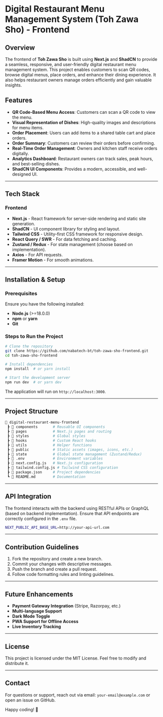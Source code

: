 # Digital Restaurant Menu Management System (Toh Zawa Sho) - Frontend

## Overview
The frontend of **Toh Zawa Sho** is built using **Next.js** and **ShadCN** to provide a seamless, responsive, and user-friendly digital restaurant menu management system. This project enables customers to scan QR codes, browse digital menus, place orders, and enhance their dining experience. It also helps restaurant owners manage orders efficiently and gain valuable insights.

## Features
- **QR Code-Based Menu Access**: Customers can scan a QR code to view the menu.
- **Visual Representation of Dishes**: High-quality images and descriptions for menu items.
- **Order Placement**: Users can add items to a shared table cart and place orders.
- **Order Summary**: Customers can review their orders before confirming.
- **Real-Time Order Management**: Owners and kitchen staff receive orders digitally.
- **Analytics Dashboard**: Restaurant owners can track sales, peak hours, and best-selling dishes.
- **ShadCN UI Components**: Provides a modern, accessible, and well-designed UI.

---

## Tech Stack
### **Frontend**
- **Next.js** - React framework for server-side rendering and static site generation.
- **ShadCN** - UI component library for styling and layout.
- **Tailwind CSS** - Utility-first CSS framework for responsive design.
- **React Query / SWR** - For data fetching and caching.
- **Zustand / Redux** - For state management (choose based on implementation).
- **Axios** - For API requests.
- **Framer Motion** - For smooth animations.

---

## Installation & Setup

### Prerequisites
Ensure you have the following installed:
- **Node.js** (>=18.0.0)
- **npm** or **yarn**
- **Git**

### Steps to Run the Project
```sh
# Clone the repository
git clone https://github.com/nabatech-bt/toh-zawa-sho-frontend.git
cd toh-zawa-sho-frontend

# Install dependencies
npm install  # or yarn install

# Start the development server
npm run dev  # or yarn dev
```

The application will run on `http://localhost:3000`.

---

## Project Structure
```bash
📂 digital-restaurant-menu-frontend
 ┣ 📂 components       # Reusable UI components
 ┣ 📂 pages            # Next.js pages and routing
 ┣ 📂 styles           # Global styles
 ┣ 📂 hooks            # Custom React hooks
 ┣ 📂 utils            # Helper functions
 ┣ 📂 public           # Static assets (images, icons, etc.)
 ┣ 📂 state            # Global state management (Zustand/Redux)
 ┣ 📜 .env             # Environment variables
 ┣ 📜 next.config.js   # Next.js configuration
 ┣ 📜 tailwind.config.js # Tailwind CSS configuration
 ┣ 📜 package.json     # Project dependencies
 ┗ 📜 README.md        # Documentation
```

---

## API Integration
The frontend interacts with the backend using RESTful APIs or GraphQL (based on backend implementation). Ensure that API endpoints are correctly configured in the `.env` file.

```sh
NEXT_PUBLIC_API_BASE_URL=http://your-api-url.com
```

---

## Contribution Guidelines
1. Fork the repository and create a new branch.
2. Commit your changes with descriptive messages.
3. Push the branch and create a pull request.
4. Follow code formatting rules and linting guidelines.

---

## Future Enhancements
- **Payment Gateway Integration** (Stripe, Razorpay, etc.)
- **Multi-language Support**
- **Dark Mode Toggle**
- **PWA Support for Offline Access**
- **Live Inventory Tracking**

---

## License
This project is licensed under the MIT License. Feel free to modify and distribute it.

---

## Contact
For questions or support, reach out via email: `your-email@example.com` or open an issue on GitHub.

Happy coding! 🚀
